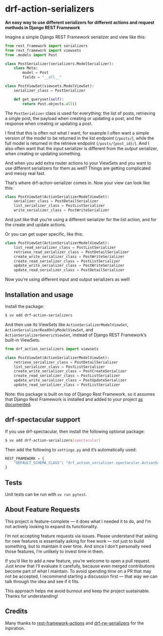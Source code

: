 # drf-action-serializers

**An easy way to use different serializers for different actions and request methods in Django REST Framework**

Imagine a simple Django REST Framework serializer and view like this:

```python
from rest_framework import serializers
from rest_framework import viewsets
from .models import Post

class PostSerializer(serializers.ModelSerializer):
    class Meta:
        model = Post
        fields = "__all__"

class PostViewSet(viewsets.ModelViewSet):
    serializer_class = PostSerializer

    def get_queryset(self):
        return Post.objects.all()
```

The `PostSerializer` class is used for everything: the list of posts, retrieving a single post, the payload when creating or updating a post, and the response when creating or updating a post.

I find that this is often not what I want; for example I often want a simple version of the model to be returned in the list endpoint (`/posts/`), while the full model is returned in the retrieve endpoint (`/posts/{post_id}/`). And I also often want that the _input_ serializer is different from the _output_ serializer, when creating or updating something.

And when you add extra router actions to your ViewSets and you want to use different serializers for them as well? Things are getting complicated and messy real fast.

That’s where drf-action-serializer comes in. Now your view can look like this:

```python
class PostViewSet(ActionSerializerModelViewSet):
    serializer_class = PostDetailSerializer
    list_serializer_class = PostListSerializer
    write_serializer_class = PostWriteSerializer
```

And just like that you’re using a different serializer for the list action, and for the create and update actions.

Or you can get super specific, like this:

```python
class PostViewSet(ActionSerializerModelViewSet):
    list_read_serializer_class = PostListSerializer
    retrieve_read_serializer_class = PostDetailSerializer
    create_write_serializer_class = PostWriteSerializer
    create_read_serializer_class = PostListSerializer
    update_write_serializer_class = PostWriteSerializer
    update_read_serializer_class = PostDetailSerializer
```

Now you’re using different input and output serializers as well!

## Installation and usage

Install the package:

```bash
$ uv add drf-action-serializers
```

And then use its ViewSets like `ActionSerializerModelViewSet`, `ActionSerializerReadOnlyModelViewSet`, and `ActionSerializerGenericViewSet`, instead of Django REST Framework’s built-in ViewSets.

```python
from drf_action_serializers import viewsets

class PostViewSet(ActionSerializerModelViewSet):
    retrieve_serializer_class = PostDetailSerializer
    list_serializer_class = PostListSerializer
    create_write_serializer_class = PostCreateSerializer
    create_read_serializer_class = PostListSerializer
    update_write_serializer_class = PostUpdateSerializer
    update_read_serializer_class = PostListSerializer
```

Note: this package is built on top of Django Rest Framework, so it assumes that Django Rest Framework is installed and added to your project [as documented](https://www.django-rest-framework.org/#installation).

## drf-spectacular support

If you use drf-spectacular, then install the following optional package:

```bash
$ uv add drf-action-serializers[spectacular]
```

Then add the following to `settings.py` and it’s automatically used:

```python
REST_FRAMEWORK = {
    "DEFAULT_SCHEMA_CLASS": "drf_action_serializer.spectacular.ActionSerializerAutoSchema",
}
```

## Tests

Unit tests can be run with `uv run pytest`.

## About Feature Requests

This project is feature-complete — it does what I needed it to do, and I’m not actively looking to expand its functionality.

I’m not accepting feature requests via issues. Please understand that asking for new features is essentially asking for free work — not just to build something, but to maintain it over time. And since I don’t personally need those features, I’m unlikely to invest time in them.

If you’d like to add a new feature, you’re welcome to open a pull request. Just know that I’ll evaluate it carefully, because even merged contributions become part of what I maintain. To avoid spending time on a PR that may not be accepted, I recommend starting a discussion first — that way we can talk through the idea and see if it fits.

This approach helps me avoid burnout and keep the project sustainable. Thanks for understanding!

## Credits

Many thanks to [rest-framework-actions](https://github.com/AlexisMunera98/rest-framework-actions) and [drf-rw-serializers](https://github.com/vintasoftware/drf-rw-serializers) for the inpiration.
